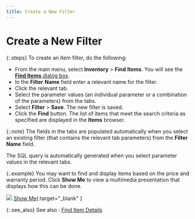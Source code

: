 ```yaml
---
title: Create a New Filter
---
```


# Create a New Filter


{:.steps}
To create an item filter, do the following:

- From the main  menu, select **Inventory** > **Find** **Items**.  You will see the [**Find 
 Items** dialog box]({{site.mi_baseurl}}/finding-items/create-a-new-item-filter/find-items-dialog-box/the_find_items_dialog_box.html).
- In the **Filter** **Name**  field enter a relevant name for the filter.
- Click the relevant  tab.
- Select the  parameter values (an individual parameter or a combination of the parameters)  from the tabs.
- Select **Filter** > **Save**.  The new filter is saved.
- Click the **Find** button. The list of items that  meet the search criteria as specified are displayed in the **Items** browser.



{:.note}
The fields  in the tabs are populated automatically when you select an existing filter  (that contains the relevant tab parameters) from the **Filter 
 Name** field.


The SQL query is automatically generated when you select parameter values  in the relevant tabs.


{:.example}
You may want to find and display items based on the price and warranty  period. Click **Show Me** to view  a multimedia presentation that displays how this can be done.


![]({{site.mi_baseurl}}/img/avi.gif) [Show Me]({{site.mi_baseurl}}/misc/finding_items.html){:target="_blank" }


{:.see_also}
See also
: [Find Item Details]({{site.mi_baseurl}}/finding-items/find-item-details/find_items_details.html)
